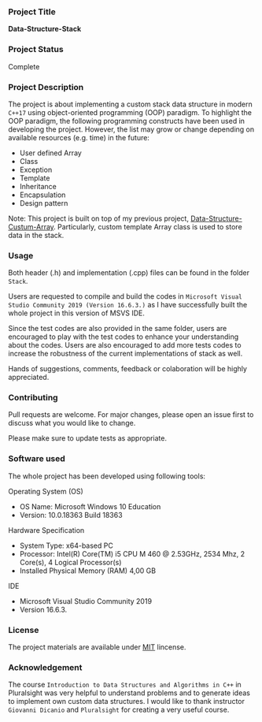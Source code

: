 ### Project Title
 **Data-Structure-Stack**

### Project Status
Complete


### Project Description
The project is about implementing a custom stack data structure in modern `C++17` using object-oriented programming (OOP) paradigm. To highlight the OOP paradigm, the following programming constructs have been used in developing the project. However, the list may grow or change depending on available resources (e.g. time) in the future:

  - User defined Array
  - Class
  - Exception
  - Template
  - Inheritance
  - Encapsulation
  - Design pattern

Note: This project is built on top of my previous project, [Data-Structure-Custum-Array](https://github.com/rauts/Data-Structure-Custum-Array). Particularly, custom template Array class is used to store data in the stack.


### Usage
Both header (.h) and implementation (.cpp) files can be found in the folder `Stack`. 

Users are requested to compile and build the codes in `Microsoft Visual Studio Community 2019 (Version 16.6.3.)` as I have successfully built the whole project in this version of MSVS IDE. 

Since the test codes are also provided in the same folder, users are encouraged to play with the test codes to enhance your understanding about the codes. Users are also encouraged to add more tests codes to increase the robustness of the current implementations of stack as well. 

Hands of suggestions, comments, feedback or colaboration will be highly appreciated.  
 

### Contributing
Pull requests are welcome. For major changes, please open an issue first to discuss what you would like to change.

Please make sure to update tests as appropriate.

### Software used
The whole project has been developed using following tools:

Operating System (OS)
  - OS Name:	Microsoft Windows 10 Education
  - Version:	10.0.18363 Build 18363
  
  Hardware Specification
  - System Type:	x64-based PC
  - Processor:	Intel(R) Core(TM) i5 CPU  M 460  @ 2.53GHz, 2534 Mhz, 2 Core(s), 4 Logical Processor(s)
  - Installed Physical Memory (RAM)	4,00 GB


IDE
  - Microsoft Visual Studio Community 2019 
  - Version 16.6.3. 
 

### License

The project materials are available under [MIT](https://choosealicense.com/licenses/mit/) lincense.

### Acknowledgement

The course `Introduction to Data Structures and Algorithms in C++` in Pluralsight was very helpful to understand problems and to generate ideas to implement own custom data structures. I would like to thank instructor `Giovanni Dicanio` and `Pluralsight` for creating a very useful course.  
